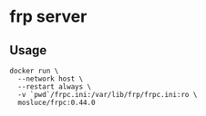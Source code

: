 # frp server

## Usage

```
docker run \
  --network host \
  --restart always \
  -v `pwd`/frpc.ini:/var/lib/frp/frpc.ini:ro \
  mosluce/frpc:0.44.0
```
